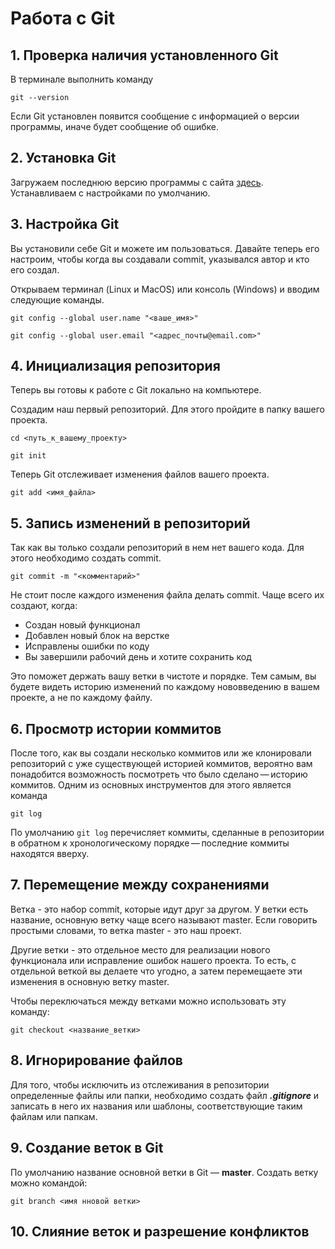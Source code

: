 # Работа с Git
## 1. Проверка наличия установленного Git
В терминале выполнить команду 
```
git --version
```
Если Git установлен появится сообщение с информацией о версии программы, иначе будет сообщение об ошибке.

## 2. Установка Git
Загружаем последнюю версию программы с сайта [здесь](https://git-scm.com/downloads). Устанавливаем с настройками по умолчанию.

## 3. Настройка Git
Вы установили себе Git и можете им пользоваться. Давайте теперь его настроим, чтобы когда вы создавали commit, указывался автор и кто его создал.

Открываем терминал (Linux и MacOS) или консоль (Windows) и вводим следующие команды.
```
git config --global user.name "<ваше_имя>"

git config --global user.email "<адрес_почты@email.com>"
```

## 4. Инициализация репозитория
Теперь вы готовы к работе с Git локально на компьютере.

Создадим наш первый репозиторий. Для этого пройдите в папку вашего проекта.

```
cd <путь_к_вашему_проекту>

git init
```
Теперь Git отслеживает изменения файлов вашего проекта.

```
git add <имя_файла> 
```

## 5. Запись изменений в репозиторий
Так как вы только создали репозиторий в нем нет вашего кода. Для этого необходимо создать commit.

```
git commit -m "<комментарий>"
```
Не стоит после каждого изменения файла делать commit. Чаще всего их создают, когда:

* Создан новый функционал
* Добавлен новый блок на верстке
* Исправлены ошибки по коду
* Вы завершили рабочий день и хотите сохранить код

Это поможет держать вашу ветки в чистоте и порядке. Тем самым, вы будете видеть историю изменений по каждому нововведению в вашем проекте, а не по каждому файлу.

## 6. Просмотр истории коммитов
После того, как вы создали несколько коммитов или же клонировали репозиторий с уже существующей историей коммитов, вероятно вам понадобится возможность посмотреть что было сделано — историю коммитов. Одним из основных инструментов для этого является команда 
```
git log
```
По умолчанию `git log` перечисляет коммиты, сделанные в репозитории в обратном к хронологическому порядке — последние коммиты находятся вверху.

## 7. Перемещение между сохранениями
Ветка - это набор commit, которые идут друг за другом. У ветки есть название, основную ветку чаще всего называют master. Если говорить простыми словами, то ветка master - это наш проект.

Другие ветки - это отдельное место для реализации нового функционала или исправление ошибок нашего проекта. То есть, с отдельной веткой вы делаете что угодно, а затем перемещаете эти изменения в основную ветку master.

Чтобы переключаться между ветками можно использовать эту команду:
```
git checkout <название_ветки>
```

## 8. Игнорирование файлов
Для того, чтобы исключить из отслеживания в репозитории определенные файлы или папки, необходимо создать файл ***.gitignore*** и записать в него их названия или шаблоны, соответствующие таким файлам или папкам.

## 9. Создание веток в Git
По умолчанию название основной ветки в Git — **master**.
Создать ветку можно командой:
```
git branch <имя нновой ветки>
```

## 10. Слияние веток и разрешение конфликтов


